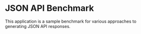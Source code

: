 # JSON API Benchmark

This application is a sample benchmark for various approaches to generating JSON API responses.